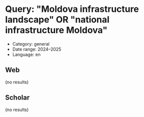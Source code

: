 # Query: "Moldova infrastructure landscape" OR "national infrastructure Moldova"
- Category: general
- Date range: 2024–2025
- Language: en

## Web

(no results)

## Scholar

(no results)

